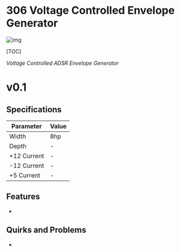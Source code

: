 # 306 Voltage Controlled Envelope Generator

![img](Images/img)

[TOC]

*Voltage Controlled ADSR Envelope Generator*

# v0.1

## Specifications

|Parameter|Value|
|---------|-----|
|Width|8hp|
|Depth|-|
|+12 Current|-|
|-12 Current|-|
|+5 Current|-|

## Features

-

## Quirks and Problems

-